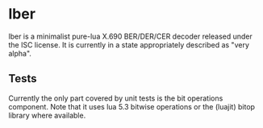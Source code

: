 lber
====

lber is a minimalist pure-lua X.690 BER/DER/CER decoder released under the ISC license.
It is currently in a state appropriately described as "very alpha".

Tests
-----

Currently the only part covered by unit tests is the bit operations component.
Note that it uses lua 5.3 bitwise operations or the (luajit) bitop library where available.
